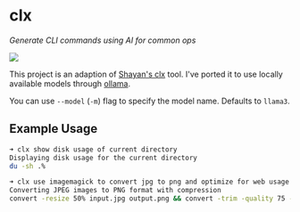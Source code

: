 # clx

_Generate CLI commands using AI for common ops_

![](./docs/clx.gif)

This project is an adaption of [Shayan's clx](https://gist.github.com/Sh4yy/3941bf5014bc8c980fad797d85149b65) tool. I've ported it to use locally available models through [ollama](https://ollama.com/library).

You can use `--model` (`-m`) flag to specify the model name. Defaults to `llama3`.

## Example Usage

```sh
➜ clx show disk usage of current directory
Displaying disk usage for the current directory
du -sh .%
```

```sh
➜ clx use imagemagick to convert jpg to png and optimize for web usage
Converting JPEG images to PNG format with compression
convert -resize 50% input.jpg output.png && convert -trim -quality 75 -define jpeg:extent=1024 output.png output_optimized.png
```

